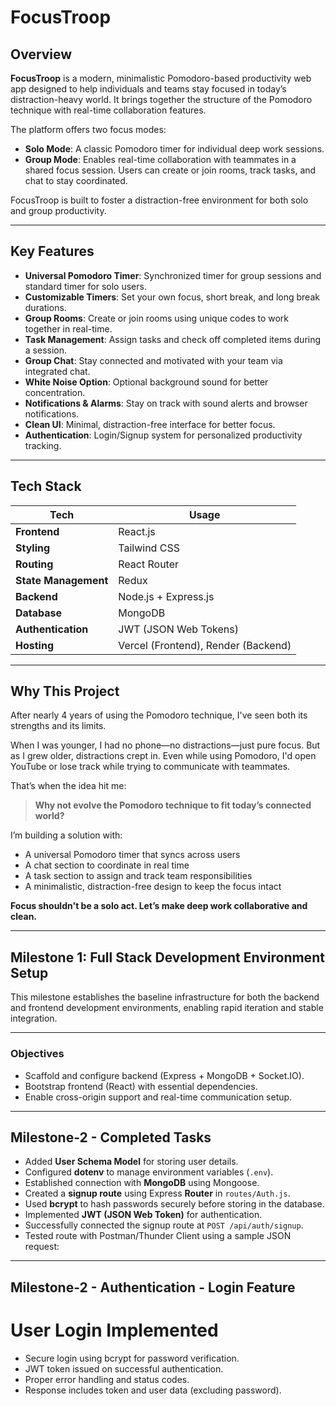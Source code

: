# FocusTroop

## Overview

**FocusTroop** is a modern, minimalistic Pomodoro-based productivity web app designed to help individuals and teams stay focused in today’s distraction-heavy world. It brings together the structure of the Pomodoro technique with real-time collaboration features.

The platform offers two focus modes:
- **Solo Mode**: A classic Pomodoro timer for individual deep work sessions.
- **Group Mode**: Enables real-time collaboration with teammates in a shared focus session. Users can create or join rooms, track tasks, and chat to stay coordinated.

FocusTroop is built to foster a distraction-free environment for both solo and group productivity.

---

## Key Features

-  **Universal Pomodoro Timer**: Synchronized timer for group sessions and standard timer for solo users.
-  **Customizable Timers**: Set your own focus, short break, and long break durations.
-  **Group Rooms**: Create or join rooms using unique codes to work together in real-time.
-  **Task Management**: Assign tasks and check off completed items during a session.
-  **Group Chat**: Stay connected and motivated with your team via integrated chat.
-  **White Noise Option**: Optional background sound for better concentration.
-  **Notifications & Alarms**: Stay on track with sound alerts and browser notifications.
-  **Clean UI**: Minimal, distraction-free interface for better focus.
-  **Authentication**: Login/Signup system for personalized productivity tracking.

---

## Tech Stack

| Tech                | Usage                        |
|---------------------|------------------------------|
| **Frontend**        | React.js                     |
| **Styling**         | Tailwind CSS                 |
| **Routing**         | React Router                 |
| **State Management**| Redux                        |
| **Backend**         | Node.js + Express.js         |
| **Database**        | MongoDB                      |
| **Authentication**  | JWT (JSON Web Tokens)        |
| **Hosting**         | Vercel (Frontend), Render (Backend) |

---

## Why This Project

After nearly 4 years of using the Pomodoro technique, I've seen both its strengths and its limits.

When I was younger, I had no phone—no distractions—just pure focus. But as I grew older, distractions crept in. Even while using Pomodoro, I'd open YouTube or lose track while trying to communicate with teammates.

That’s when the idea hit me:

> **Why not evolve the Pomodoro technique to fit today’s connected world?**

I’m building a solution with:

-  A universal Pomodoro timer that syncs across users  
-  A chat section to coordinate in real time  
-  A task section to assign and track team responsibilities  
-  A minimalistic, distraction-free design to keep the focus intact  

**Focus shouldn't be a solo act. Let’s make deep work collaborative and clean.**

---

## Milestone 1: Full Stack Development Environment Setup

This milestone establishes the baseline infrastructure for both the backend and frontend development environments, enabling rapid iteration and stable integration.

---

### Objectives
- Scaffold and configure backend (Express + MongoDB + Socket.IO).
- Bootstrap frontend (React) with essential dependencies.
- Enable cross-origin support and real-time communication setup.

---

## Milestone-2 - Completed Tasks

- Added **User Schema Model** for storing user details.
- Configured **dotenv** to manage environment variables (`.env`).
- Established connection with **MongoDB** using Mongoose.
- Created a **signup route** using Express **Router** in `routes/Auth.js`.
- Used **bcrypt** to hash passwords securely before storing in the database.
- Implemented **JWT (JSON Web Token)** for authentication.
- Successfully connected the signup route at `POST /api/auth/signup`.
- Tested route with Postman/Thunder Client using a sample JSON request:
  
---

## Milestone-2 - Authentication - Login Feature
# User Login Implemented

- Secure login using bcrypt for password verification.
- JWT token issued on successful authentication.
- Proper error handling and status codes.
- Response includes token and user data (excluding password).

